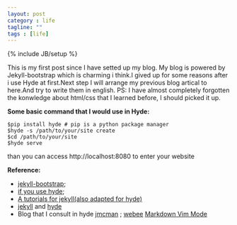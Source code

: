 ```yaml
---
layout: post
category : life
tagline: ""
tags : [life]
---
```

{% include JB/setup %}

This is my first post since I have setted up my blog. My blog is powered by Jekyll-bootstrap which is charming i think.I gived up for some reasons after i use Hyde at first.Next step I will arrange my previous blog artical to here.And try to write them in english.
PS: I have almost completely forgotten the konwledge about html/css that I learned before, I should picked it up.<!--more--> 

**Some basic command that I would use in Hyde:**

    $pip install hyde # pip is a python package manager 
    $hyde -s /path/to/your/site create
    $cd /path/to/your/site
    $hyde serve
than you can access http://localhost:8080 to enter your website 


**Reference:**

* [jekyll-bootstrap](http://jekyllbootstrap.com/);
* [if you use hyde](http://hyde.github.io/); 
* [A tutorials for jekyll(also adapted for hyde)](http://www.soimort.org/posts/101/)
* [jekyll](https://github.com/plusjade/jekyll-bootstrap) and [hyde](https://github.com/hyde/hyde)
* Blog that I consult in hyde [jmcman](http://www.jmcman.us/)&nbsp;;
[webee](http://babyishan.com/blog/2012/05/github_pages_with_hyde)
[Markdown Vim Mode](https://github.com/plasticboy/vim-markdown)

